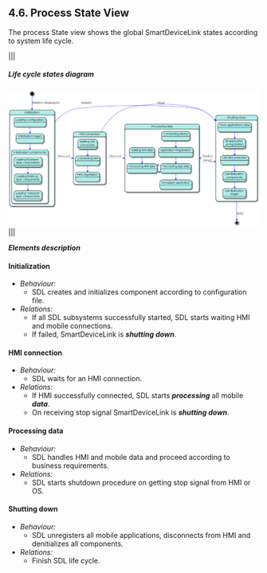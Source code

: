 ## 4.6. Process State View

The process State view shows the global SmartDeviceLink states according to system life cycle.

|||
##### Life cycle states diagram
![Life cycle states](./assets/image22.png)
|||

***Elements description***

#### Initialization
  - *Behaviour:*
    - SDL creates and initializes component according to configuration file. 
  - *Relations:*
    - If all SDL subsystems successfully started, SDL starts waiting HMI and mobile connections.
    - If failed, SmartDeviceLink is ***shutting down***. 

#### HMI connection
  - *Behaviour:*
    - SDL waits for an HMI connection. 
  - *Relations:*
    - If HMI successfully connected, SDL starts ***processing*** all mobile ***data***.
    - On receiving stop signal SmartDeviceLink is ***shutting down***.
 
#### Processing data
  - *Behaviour:*
    - SDL handles HMI and mobile data and proceed according to business requirements. 
  - *Relations:*
    - SDL starts shutdown procedure on getting stop signal from HMI or OS.

#### Shutting down
  - *Behaviour:*
    - SDL unregisters all mobile applications, disconnects from HMI and denitializes all components.
  - *Relations:*
    - Finish SDL life cycle. 
